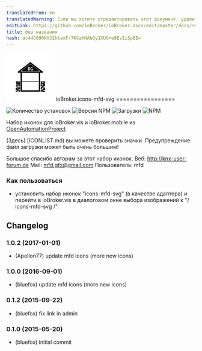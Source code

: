 ```yaml
---
translatedFrom: en
translatedWarning: Если вы хотите отредактировать этот документ, удалите поле «translationFrom», в противном случае этот документ будет снова автоматически переведен
editLink: https://github.com/ioBroker/ioBroker.docs/edit/master/docs/ru/adapterref/iobroker.icons-mfd-svg/README.md
title: без названия
hash: ac44C690KXJ2ktaxF/7KCaKNAbOy1XUG+e9EvIiSpBE=
---
```

![логотип](../../../en/adapterref/iobroker.icons-mfd-svg/admin/icons-mfd-svg.png) ioBroker.icons-mfd-svg =================

![Количество установок](http://iobroker.live/badges/icons-mfd-svg-stable.svg)
![Версия NPM](http://img.shields.io/npm/v/iobroker.icons-mfd-svg.svg)
![Загрузки](https://img.shields.io/npm/dm/iobroker.icons-mfd-svg.svg)
![NPM](https://nodei.co/npm/iobroker.icons-mfd-svg.png?downloads=true)

Набор иконок для ioBroker.vis и ioBroker.mobile из [OpenAutomationProject](https://github.com/OpenAutomationProject/knx-uf-iconset)

(Здесь) [ICONLIST.md) вы можете проверить значки. Предупреждение: файл загрузки может быть очень большим!

Большое спасибо авторам за этот набор иконок.
Веб: http://knx-user-forum.de Mail: mfd.gfx@gmail.com Пользователь: mfd

### Как пользоваться
- установить набор иконок "icons-mfd-svg" (в качестве адаптера) и перейти в ioBroker.vis в диалоговом окне выбора изображений к "/ icons-mfd-svg /".

## Changelog
### 1.0.2 (2017-01-01)
* (Apollon77) update mfd icons (more new icons)

### 1.0.0 (2016-09-01)
* (bluefox) update mfd icons (more new icons)

### 0.1.2 (2015-09-22)
* (bluefox) fix link in admin

### 0.1.0 (2015-05-20)
* (bluefox) initial commit